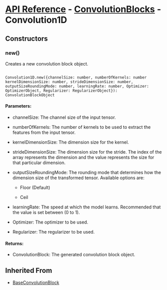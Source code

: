 # [API Reference](../../API.md) - [ConvolutionBlocks](../ConvolutionBlocks.md) - Convolution1D

## Constructors

### new()

Creates a new convolution block object.

```

Convolution1D.new({channelSize: number, numberOfKernels: number kernelDimensionSize: number, strideDimensionSize: number, outputSizeRoundingMode: number, learningRate: number, Optimizer: OptimizerObject, Regularizer: RegularizerObject}): ConvolutionBlockObject

```

#### Parameters:

* channelSize: The channel size of the input tensor.

* numberOfKernels: The number of kernels to be used to extract the features from the input tensor.

* kernelDimensionSize: The dimension size for the kernel.

* strideDimensionSize: The dimension size for the stride. The index of the array represents the dimension and the value represents the size for that particular dimension. 

* outputSizeRoundingMode: The rounding mode that determines how the dimension size of the transformed tensor. Available options are:

	* Floor (Default)

	* Ceil

* learningRate: The speed at which the model learns. Recommended that the value is set between (0 to 1).

* Optimizer: The optimizer to be used.

* Regularizer: The regularizer to be used.

#### Returns:

* ConvolutionBlock: The generated convolution block object.

## Inherited From

* [BaseConvolutionBlock](BaseConvolutionBlock.md)
